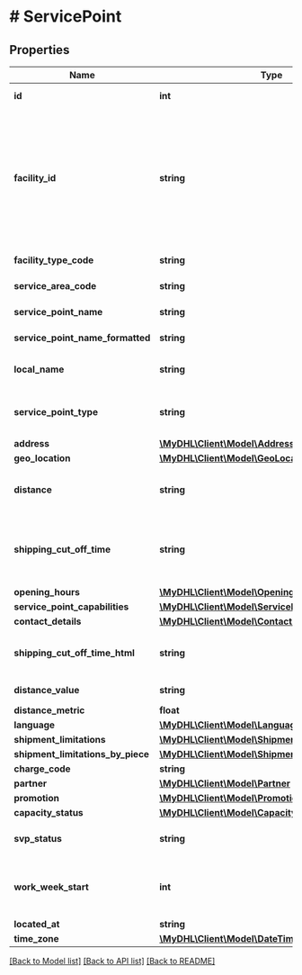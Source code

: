 # # ServicePoint

## Properties

Name | Type | Description | Notes
------------ | ------------- | ------------- | -------------
**id** | **int** | The facility ID from GREF database | [optional]
**facility_id** | **string** | Service Point ID is a unique key with 6 characters, consisting of Service Area for first 3 characters (e.g. BRU) and the last 3 characters is the Facility code (e.g. 001); Service point ID &#x3D; BRU001.  If address is used id not possible to use. | [optional]
**facility_type_code** | **string** | The facility type code from GREF database | [optional]
**service_area_code** | **string** | The service point’s Service Area Code | [optional]
**service_point_name** | **string** | Name of the service point | [optional]
**service_point_name_formatted** | **string** | Formatted name of the service point | [optional]
**local_name** | **string** | The local trading name of the Service Point | [optional]
**service_point_type** | **string** | The type of the Service Point. CITY, STATION, PARTNER or TWENTYFOURSEVEN. | [optional]
**address** | [**\MyDHL\Client\Model\Address**](Address.md) |  | [optional]
**geo_location** | [**\MyDHL\Client\Model\GeoLocation**](GeoLocation.md) |  | [optional]
**distance** | **string** | The distance from the search address to this Service Point (beeline). | [optional]
**shipping_cut_off_time** | **string** | Time until which a shipment can be handed in at the Service Point, and is still shipped on the same day | [optional]
**opening_hours** | [**\MyDHL\Client\Model\OpeningHours**](OpeningHours.md) |  | [optional]
**service_point_capabilities** | [**\MyDHL\Client\Model\ServicePointCapabilities**](ServicePointCapabilities.md) |  | [optional]
**contact_details** | [**\MyDHL\Client\Model\ContactDetails**](ContactDetails.md) |  | [optional]
**shipping_cut_off_time_html** | **string** | Obsolete. This is planned to be removed in future releases. | [optional]
**distance_value** | **string** | Distance of SVP from searched location | [optional]
**distance_metric** | **float** | Metric of distance | [optional]
**language** | [**\MyDHL\Client\Model\Language**](Language.md) |  | [optional]
**shipment_limitations** | [**\MyDHL\Client\Model\ShipmentLimitations**](ShipmentLimitations.md) |  | [optional]
**shipment_limitations_by_piece** | [**\MyDHL\Client\Model\ShipmentLimitationsByPiece**](ShipmentLimitationsByPiece.md) |  | [optional]
**charge_code** | **string** | Charge code, e.g. XX | [optional]
**partner** | [**\MyDHL\Client\Model\Partner**](Partner.md) |  | [optional]
**promotion** | [**\MyDHL\Client\Model\Promotion**](Promotion.md) |  | [optional]
**capacity_status** | [**\MyDHL\Client\Model\CapacityStatus**](CapacityStatus.md) |  | [optional]
**svp_status** | **string** | Status of the service point(Active or Inactive) | [optional]
**work_week_start** | **int** | Number of day when the work week starts. It starts from 0 to 6(Sunday to Saturday) | [optional]
**located_at** | **string** |  | [optional]
**time_zone** | [**\MyDHL\Client\Model\DateTimeZone**](DateTimeZone.md) |  | [optional]

[[Back to Model list]](../../README.md#models) [[Back to API list]](../../README.md#endpoints) [[Back to README]](../../README.md)
